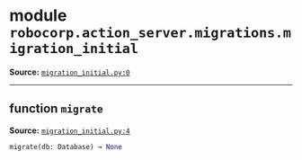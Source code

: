 <!-- markdownlint-disable -->

# module `robocorp.action_server.migrations.migration_initial`

**Source:** [`migration_initial.py:0`](https://github.com/robocorp/robocorp/tree/master/action_server/src/robocorp/action_server/migrations/migration_initial.py#L0)

______________________________________________________________________

## function `migrate`

**Source:** [`migration_initial.py:4`](https://github.com/robocorp/robocorp/tree/master/action_server/src/robocorp/action_server/migrations/migration_initial.py#L4)

```python
migrate(db: Database) → None
```
